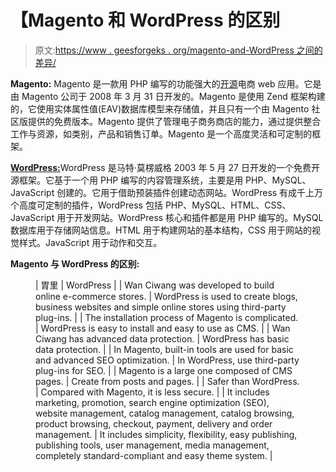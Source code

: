 # 【Magento 和 WordPress 的区别

> 原文:[https://www . geesforgeks . org/magento-and-WordPress 之间的差异/](https://www.geeksforgeeks.org/difference-between-magento-and-wordpress/)

**Magento:** Magento 是一款用 PHP 编写的功能强大的[开源](https://www.geeksforgeeks.org/difference-between-free-software-and-open-source-software/)电商 web 应用。它是由 Magento 公司于 2008 年 3 月 31 日开发的。Magento 是使用 Zend 框架构建的，它使用实体属性值(EAV)数据库模型来存储值，并且只有一个由 Magento 社区版提供的免费版本。Magento 提供了管理电子商务商店的能力，通过提供整合工作与资源，如类别，产品和销售订单。Magento 是一个高度灵活和可定制的框架。

[**WordPress:**](https://www.geeksforgeeks.org/introduction-wordpress/)WordPress 是马特·莫楞威格 2003 年 5 月 27 日开发的一个免费开源框架。它基于一个用 PHP 编写的内容管理系统，主要是用 PHP、MySQL、JavaScript 创建的。它用于借助预装插件创建动态网站。WordPress 有成千上万个高度可定制的插件，WordPress 包括 PHP、MySQL、HTML、CSS、JavaScript 用于开发网站。WordPress 核心和插件都是用 PHP 编写的。MySQL 数据库用于存储网站信息。HTML 用于构建网站的基本结构，CSS 用于网站的视觉样式。JavaScript 用于动作和交互。

**Magento 与 WordPress 的区别:**

<figure class="table">

| 胃里 | WordPress |
| Wan Ciwang was developed to build online e-commerce stores. | WordPress is used to create blogs, business websites and simple online stores using third-party plug-ins. |
| The installation process of Magento is complicated. | WordPress is easy to install and easy to use as CMS. |
| Wan Ciwang has advanced data protection. | WordPress has basic data protection. |
| In Magento, built-in tools are used for basic and advanced SEO optimization. | In WordPress, use third-party plug-ins for SEO. |
| Magento is a large one composed of CMS pages. | Create from posts and pages. |
| Safer than WordPress. | Compared with Magento, it is less secure. |
| It includes marketing, promotion, search engine optimization (SEO), website management, catalog management, catalog browsing, product browsing, checkout, payment, delivery and order management. | It includes simplicity, flexibility, easy publishing, publishing tools, user management, media management, completely standard-compliant and easy theme system. |

</figure>